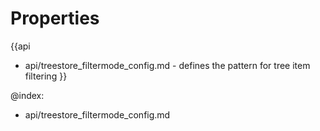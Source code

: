 Properties
==========

{{api
- api/treestore_filtermode_config.md - defines the pattern for tree item filtering
}}

@index:
- api/treestore_filtermode_config.md


